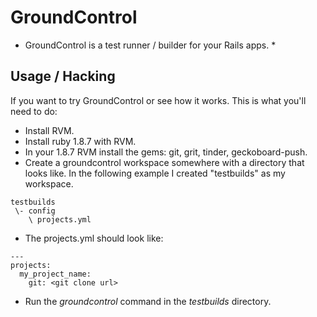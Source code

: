 # GroundControl

* GroundControl is a test runner / builder for your Rails apps. *

## Usage / Hacking

If you want to try GroundControl or see how it works. This is what you'll need to do:

* Install RVM.
* Install ruby 1.8.7 with RVM.
* In your 1.8.7 RVM install the gems: git, grit, tinder, geckoboard-push.
* Create a groundcontrol workspace somewhere with a directory that looks like. In the following example I created "testbuilds" as my workspace.

```
testbuilds
 \- config
    \ projects.yml
```

* The projects.yml should look like:

```
---
projects:
  my_project_name:
    git: <git clone url>
```

* Run the *groundcontrol* command in the *testbuilds* directory.